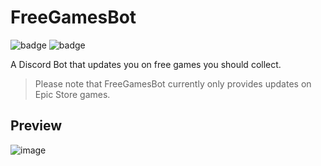 # FreeGamesBot

![badge](https://img.shields.io/badge/Built_With-Python-yellow?logo=python&style=for-the-badge)
![badge](https://img.shields.io/badge/Discord-white?logo=discord&style=for-the-badge)

A Discord Bot that updates you on free games you should collect.
> Please note that FreeGamesBot currently only provides updates on Epic Store games.
## Preview
![image](https://github.com/DarkFalc0n/FreeGamesBot/assets/59203815/e3b0b0a1-805f-42c4-9d17-804eec655d7d)


